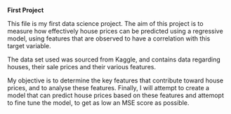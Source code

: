 **First Project**

This file is my first data science project. The aim of this project is to measure how effectively house prices can be predicted using a regressive model, using features that are observed to have a correlation with this target variable. 

The data set used was sourced from Kaggle, and contains data regarding houses, their sale prices and their various features.

My objective is to determine the key features that contribute toward house prices, and to analyse these features. Finally, I will attempt to create a model that can predict house prices based on these features and attemopt to fine tune the model, to get as low an MSE score as possible. 
